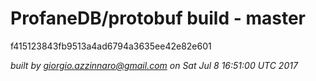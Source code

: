 
ProfaneDB/protobuf build - master
======

f415123843fb9513a4ad6794a3635ee42e82e601

*built by giorgio.azzinnaro@gmail.com on Sat Jul  8 16:51:00 UTC 2017*

